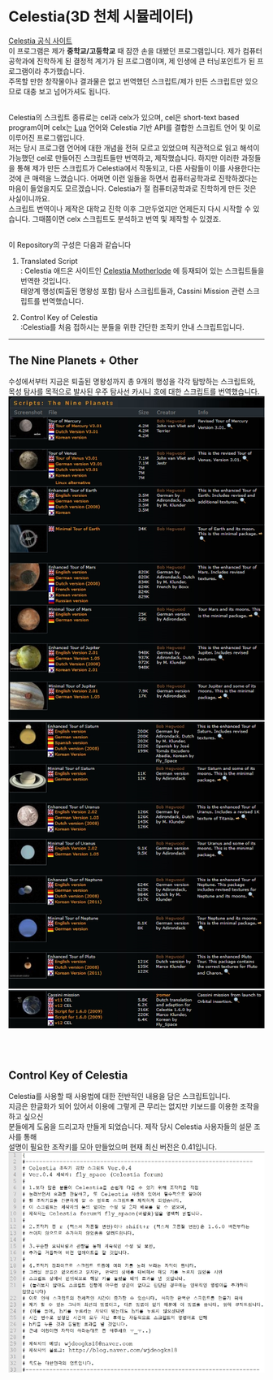 # Celestia(3D 천체 시뮬레이터)
<a href="https://celestia.space/download.html">Celestia 공식 사이트<a/><br>
이 프로그램은 제가 <b>중학교/고등학교</b> 때 잠깐 손을 대봤던 프로그램입니다. 제가 컴퓨터공학과에 진학하게 된 결정적 계기가 된 프로그램이며, 제 인생에 큰 터닝포인트가 된 프로그램이라 추가했습니다.<br>
주목할 만한 창작물이나 결과물은 없고 번역했던 스크립트/제가 만든 스크립트만 있으므로 대충 보고 넘어가셔도 됩니다.<br><br>

Celestia의 스크립트 종류로는 cel과 celx가 있으며, cel은 short-text based program이며 celx는 <a href="http://www.lua.org/">Lua</a> 언어와 Celestia 기반 API를 결합한 스크립트 언어 및 이로 이루어진 프로그램입니다.<br>
저는 당시 프로그램 언어에 대한 개념을 전혀 모르고 있었으며 직관적으로 읽고 해석이 가능했던 cel로 만들어진 스크립트들만 번역하고, 제작했습니다. 하지만 이러한 과정들을 통해 제가 만든 스크립트가 Celestia에서 작동되고, 다른 사람들이 이를 사용한다는 것에 큰 매력을 느꼈습니다. 어쩌면 이런 일들을 하면서 컴퓨터공학과로 진학하겠다는 마음이 들었을지도 모르겠습니다. Celestia가 절 컴퓨터공학과로 진학하게 만든 것은 사실이니까요.<br>
스크립트 번역이나 제작은 대학교 진학 이후 그만두었지만 언제든지 다시 시작할 수 있습니다. 그때쯤이면 celx 스크립트도 분석하고 번역 및 제작할 수 있겠죠.<br><br>

이 Repository의 구성은 다음과 같습니다

1. Translated Script<br>
: Celestia 애드온 사이트인 <a href="www.celestiamotherlode.net">Celestia Motherlode</a>
에 등재되어 있는 스크립트들을 번역한 것입니다.<br>
태양계 행성(퇴출된 명왕성 포함) 탐사 스크립트들과, Cassini Mission 관련 스크립트를 번역했습니다.

2. Control Key of Celestia<br>
:Celestia를 처음 접하시는 분들을 위한 간단한 조작키 안내 스크립트입니다.

----
## The Nine Planets + Other
수성에서부터 지금은 퇴출된 명왕성까지 총 9개의 행성을 각각 탐방하는 스크립트와,<br>
목성 탐사를 목적으로 발사된 우주 탐사선 카시니 호에 대한 스크립트를 번역했습니다.<br>
<img src="./images/TNP_1.jpg">
<img src="./images/TNP_2.jpg">
<img src="./images/OTHER_1.jpg">

<br><br>
## Control Key of Celestia
Celestia를 사용할 때 사용법에 대한 전반적인 내용을 담은 스크립트입니다.<br>
지금은 한글화가 되어 있어서 이용에 그렇게 큰 무리는 없지만 키보드를 이용한 조작을 하고 싶으신<br>
분들에게 도움을 드리고자 만들게 되었습니다. 제작 당시 Celestia 사용자들의 설문 조사를 통해<br>
설명이 필요한 조작키를 모아 만들었으며 현재 최신 버전은 0.41입니다.<br>
<img src="./images/CKOC_1.jpg">